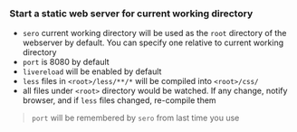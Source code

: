 ### Start a static web server for current working directory ###



- `sero` current working directory will be used as the `root` directory of the webserver by default. You can specify one relative to current working directory 
- `port` is 8080 by default
- `livereload` will be enabled by default
- `less` files in `<root>/less/**/*` will be compiled into `<root>/css/`
- all files under `<root>` directory would be watched. If any change, notify browser, and if `less` files changed, re-compile them

> `port` will be remembered by `sero` from last time you use
